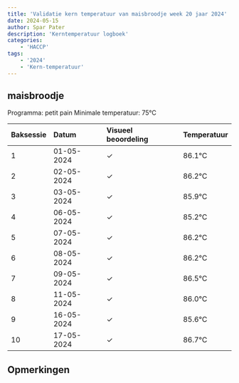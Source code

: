 ```yaml
---
title: 'Validatie kern temperatuur van maisbroodje week 20 jaar 2024'
date: 2024-05-15
author: Spar Pater
description: 'Kerntemperatuur logboek'
categories:
    - 'HACCP'
tags:
    - '2024'
    - 'Kern-temperatuur'
---
```


## maisbroodje

Programma: petit pain
Minimale temperatuur: 75°C

| Baksessie | Datum | Visueel beoordeling | Temperatuur |
|:---|:---|:---|:---|
| 1 | 01-05-2024 | &check; | 86.1°C |
| 2 | 02-05-2024 | &check; | 86.2°C |
| 3 | 03-05-2024 | &check; | 85.9°C |
| 4 | 06-05-2024 | &check; | 85.2°C |
| 5 | 07-05-2024 | &check; | 86.2°C |
| 6 | 08-05-2024 | &check; | 86.2°C |
| 7 | 09-05-2024 | &check; | 86.5°C |
| 8 | 11-05-2024 | &check; | 86.0°C |
| 9 | 16-05-2024 | &check; | 85.6°C |
| 10 | 17-05-2024 | &check; | 86.7°C |

## Opmerkingen


